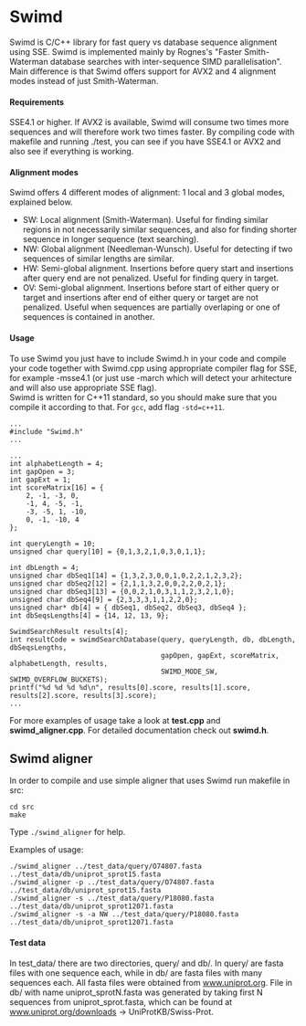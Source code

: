 # Swimd

Swimd is C/C++ library for fast query vs database sequence alignment using SSE. 
Swimd is implemented mainly by Rognes's "Faster Smith-Waterman database searches with inter-sequence SIMD parallelisation". 
Main difference is that Swimd offers support for AVX2 and 4 alignment modes instead of just Smith-Waterman.

#### Requirements
SSE4.1 or higher.
If AVX2 is available, Swimd will consume two times more sequences and will therefore work two times faster.
By compiling code with makefile and running ./test, you can see if you have SSE4.1 or AVX2 and also see if everything is working.

#### Alignment modes
Swimd offers 4 different modes of alignment: 1 local and 3 global modes, explained below.
* SW: Local alignment (Smith-Waterman). Useful for finding similar regions in not necessarily similar sequences, and also for finding shorter sequence in longer sequence (text searching).
* NW: Global alignment (Needleman-Wunsch). Useful for detecting if two sequences of similar lengths are similar.
* HW: Semi-global alignment. Insertions before query start and insertions after query end are not penalized. Useful for finding query in target.
* OV: Semi-global alignment. Insertions before start of either query or target and insertions after end of either query or target are not penalized. Useful when sequences are partially overlaping or one of sequences is contained in another.

#### Usage
To use Swimd you just have to include Swimd.h in your code and compile your code together with Swimd.cpp using appropriate compiler flag for SSE, for example -msse4.1 (or just use -march which will detect your arhitecture and will also use appropriate SSE flag).  
Swimd is written for C++11 standard, so you should make sure that you compile it according to that. For `gcc`, add flag `-std=c++11`.

```
...
#include "Swimd.h"
...
```

```
...
int alphabetLength = 4;
int gapOpen = 3;
int gapExt = 1;
int scoreMatrix[16] = {
    2, -1, -3, 0,
    -1, 4, -5, -1,
    -3, -5, 1, -10,
    0, -1, -10, 4
};

int queryLength = 10;
unsigned char query[10] = {0,1,3,2,1,0,3,0,1,1};

int dbLength = 4;
unsigned char dbSeq1[14] = {1,3,2,3,0,0,1,0,2,2,1,2,3,2};
unsigned char dbSeq2[12] = {2,1,1,3,2,0,0,2,2,0,2,1};
unsigned char dbSeq3[13] = {0,0,2,1,0,3,1,1,2,3,2,1,0};
unsigned char dbSeq4[9] = {2,3,3,3,1,1,2,2,0};
unsigned char* db[4] = { dbSeq1, dbSeq2, dbSeq3, dbSeq4 };
int dbSeqsLengths[4] = {14, 12, 13, 9};

SwimdSearchResult results[4];
int resultCode = swimdSearchDatabase(query, queryLength, db, dbLength, dbSeqsLengths,
                                     gapOpen, gapExt, scoreMatrix, alphabetLength, results,
                                     SWIMD_MODE_SW, SWIMD_OVERFLOW_BUCKETS);
printf("%d %d %d %d\n", results[0].score, results[1].score, results[2].score, results[3].score);
...
```

For more examples of usage take a look at **test.cpp** and **swimd_aligner.cpp**.
For detailed documentation check out **swimd.h**.

## Swimd aligner
In order to compile and use simple aligner that uses Swimd run makefile in src:

    cd src
    make

Type `./swimd_aligner` for help.

Examples of usage:

    ./swimd_aligner ../test_data/query/O74807.fasta ../test_data/db/uniprot_sprot15.fasta
    ./swimd_aligner -p ../test_data/query/O74807.fasta ../test_data/db/uniprot_sprot15.fasta
    ./swimd_aligner -s ../test_data/query/P18080.fasta ../test_data/db/uniprot_sprot12071.fasta
    ./swimd_aligner -s -a NW ../test_data/query/P18080.fasta ../test_data/db/uniprot_sprot12071.fasta

#### Test data
In test_data/ there are two directories, query/ and db/.
In query/ are fasta files with one sequence each, while in db/ are fasta files with many sequences each.
All fasta files were obtained from www.uniprot.org.
File in db/ with name uniprot_sprotN.fasta was generated by taking first N sequences from uniprot_sprot.fasta, which can be found at www.uniprot.org/downloads -> UniProtKB/Swiss-Prot.
